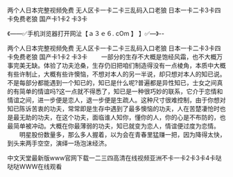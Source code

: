 两个人日本完整视频免费
无人区卡一卡二卡三乱码入口老狼
日本一卡二卡3卡四卡免费老狼
国产卡1卡2 卡3卡


《——✅手机浏览器打开网沚【ａ３ｅ６. cOm 】 】✅—》--

两个人日本完整视频免费
无人区卡一卡二卡三乱码入口老狼
日本一卡二卡3卡四卡免费老狼
国产卡1卡2 卡3卡
　　一部分的生存不大概是饱经风霜，也不大概万事完美无缺。体验了功夫沧桑，生存仍旧把咱们制造得没有一点棱角，本质中大概有些许制止，大概有些许懊恼，不想对本人的另一半说，却只想对本人的知已说。不是每部分都能遇到一个知已的，知已是什么呢?普遍都是异性知已，士女之间真的有简单的情谊吗?这一点就不得悉了，知已是一种很巧妙的联系，它介于恋情和情谊之间，进一步便是恋人，退一步便是生疏人。这种尺寸很难控制，由于你想对知已陈诉苦衷的功夫，常常即是生存中遇到了最多懊恼的功夫，人在苦楚凄怆时也是最无助的功夫，在这个功夫，面临谁人知你，懂你的人，你的心是不布防的，也最简单被冲动。大概在你最薄弱的功夫，知已就变为恋人，情谊便过度为恋情。
　　明星股份数量多，那么多人握着，以为会在青春里猛赚一把，因为降得太快，到头来两手空空，演绎一场泡沫经济。





中文天堂最新版www官网下载一二三四高清在线视频亚洲不卡一卡2卡3卡4卡哒哒哒WWW在线观看
